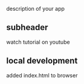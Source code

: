 description of your app
## subheader
watch tutorial on youtube
## local development

added index.html to browser